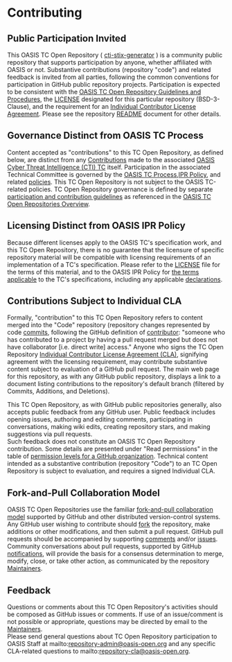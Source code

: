 # Contributing

## Public Participation Invited

This OASIS TC Open Repository ( [cti-stix-generator](https://github.com/oasis-open/cti-stix-generator) ) is a community public repository that supports participation by anyone, 
whether affiliated with OASIS or not.  Substantive contributions (repository "code") and related feedback is invited from all parties, following the common conventions for 
participation in GitHub public repository projects.  Participation is expected to be consistent with the 
[OASIS TC Open Repository Guidelines and Procedures](https://www.oasis-open.org/policies-guidelines/open-repositories), the 
[LICENSE](https://www-legacy.oasis-open.org/sites/www.oasis-open.org/files/BSD-3-Clause.txt) designated for this particular repository (BSD-3-Clause), and the 
requirement for an [Individual Contributor License Agreement](https://www.oasis-open.org/resources/open-repositories/cla/individual-cla). Please see the 
repository [README](https://github.com/oasis-open/cti-stix-generator/blob/master/README.md) document for other details.

## Governance Distinct from OASIS TC Process

Content accepted as "contributions" to this TC Open Repository, as defined below, are distinct from any 
[Contributions](https://www.oasis-open.org/policies-guidelines/ipr#contributions) made to the associated 
[OASIS Cyber Threat Intelligence (CTI) TC](https://www.oasis-open.org/committees/cti/) itself. Participation in the associated Technical Committee is 
governed by the [OASIS TC Process](https://www.oasis-open.org/policies-guidelines/tc-process),[IPR Policy](https://www.oasis-open.org/policies-guidelines/ipr), 
and related [policies](https://www.oasis-open.org/policies-guidelines/). This TC Open Repository is not subject to the OASIS TC-related policies. 
TC Open Repository governance is defined by separate [participation and contribution guidelines](https://www.oasis-open.org/policies-guidelines/open-repositories) 
as referenced in the [OASIS TC Open Repositories Overview](https://www.oasis-open.org/resources/open-repositories/).

## Licensing Distinct from OASIS IPR Policy

Because different licenses apply to the OASIS TC's specification work, and this TC Open Repository, there is no guarantee that the licensure of specific 
repository material will be compatible with licensing requirements of an implementation of a TC's specification. Please refer to the 
[LICENSE](https://github.com/oasis-open/cti-stix-generator/blob/main/LICENSE.md) file for the terms of this material, and to the OASIS IPR Policy for 
[the terms applicable](https://www.oasis-open.org/policies-guidelines/ipr/#Non-Assertion-Mode) to the TC's specifications, including any applicable 
[declarations](https://www.oasis-open.org/committees/cti/ipr.php).

## Contributions Subject to Individual CLA

Formally, "contribution" to this TC Open Repository refers to content merged into the "Code" repository (repository changes represented by code 
[commits](https://github.com/oasis-open//cti-stix-generator/commits/master">commits), following the GitHub definition of 
[contributor](https://help.github.com/articles/github-glossary/#contributor): "someone who has contributed to a project by having a pull request merged but 
does not have collaborator [i.e. direct write] access." Anyone who signs the TC Open Repository 
[Individual Contributor License Agreement (CLA)](https://www.oasis-open.org/resources/open-repositories/cla/individual-cla), signifying agreement with the 
licensing requirement, may contribute substantive content subject to evaluation of a GitHub pull request.  The main web page for this repository, as with 
any GitHub public repository, displays a link to a document listing contributions to the repository's default branch (filtered by Commits, Additions, and Deletions).

This TC Open Repository, as with GitHub public repositories generally, also accepts public feedback from any GitHub user.  Public feedback includes opening 
issues, authoring and editing comments, participating in conversations, making wiki edits, creating repository stars, and making suggestions via pull requests.  
Such feedback does not constitute an OASIS TC Open Repository contribution. Some details are presented under "Read permissions" in the table of 
[permission levels for a GitHub organization](https://help.github.com/articles/repository-permission-levels-for-an-organization/). Technical content intended 
as a substantive contribution (repository "Code") to an TC Open Repository is subject to evaluation, and requires a signed Individual CLA.

## Fork-and-Pull Collaboration Model

OASIS TC Open Repositories use the familiar [fork-and-pull collaboration model](https://help.github.com/articles/using-pull-requests/#fork--pull) supported 
by GitHub and other distributed version-control systems. Any GitHub user wishing to contribute should [fork](https://help.github.com/articles/github-glossary/#fork) 
the repository, make additions or other modifications, and then submit a pull request. GitHub pull requests should be accompanied by supporting 
[comments](https://help.github.com/articles/commenting-on-the-diff-of-a-pull-request/) and/or [issues](https://help.github.com/articles/about-issues/). 
Community conversations about pull requests, supported by GitHub [notifications](https://help.github.com/articles/about-notifications/), will provide the basis 
for a consensus determination to merge, modify, close, or take other action, as communicated by the repository 
[Maintainers](https://www.oasis-open.org/resources/open-repositories/maintainers-guide).

## Feedback

Questions or comments about this TC Open Repository's activities should be composed as GitHub issues or comments. If use of an issue/comment is not possible or 
appropriate, questions may be directed by email to the [Maintainers](https://github.com/oasis-open//cti-stix-generator/blob/master/README.md#maintainers).  
Please send general questions about TC Open Repository participation to OASIS Staff at mailto:repository-admin@oasis-open.org and any specific CLA-related 
questions to mailto:repository-cla@oasis-open.org.

